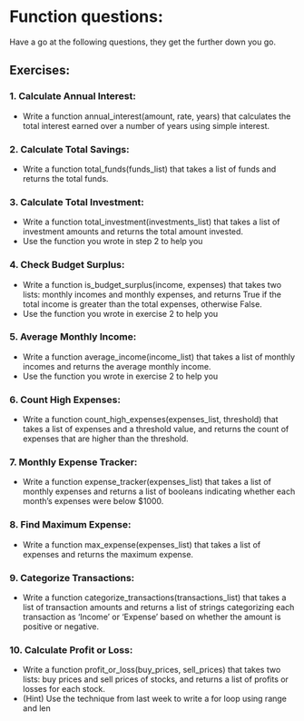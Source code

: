# Function questions:
Have a go at the following questions, they get the further down you go.

## Exercises:
### 1. Calculate Annual Interest:
* Write a function annual_interest(amount, rate, years) that calculates the total interest earned over a number of years using simple interest.

### 2. Calculate Total Savings:
* Write a function total_funds(funds_list) that takes a list of funds and returns the total funds.

### 3. Calculate Total Investment:
* Write a function total_investment(investments_list) that takes a list of investment amounts and returns the total amount invested.
* Use the function you wrote in step 2 to help you

### 4. Check Budget Surplus:
* Write a function is_budget_surplus(income, expenses) that takes two lists: monthly incomes and monthly expenses, and returns True if the total income is greater than the total expenses, otherwise False.
* Use the function you wrote in exercise 2 to help you

### 5. Average Monthly Income:
* Write a function average_income(income_list) that takes a list of monthly incomes and returns the average monthly income.
* Use the function you wrote in exercise 2 to help you

### 6. Count High Expenses:
* Write a function count_high_expenses(expenses_list, threshold) that takes a list of expenses and a threshold value, and returns the count of expenses that are higher than the threshold.

### 7. Monthly Expense Tracker:
* Write a function expense_tracker(expenses_list) that takes a list of monthly expenses and returns a list of booleans indicating whether each month’s expenses were below $1000.

### 8. Find Maximum Expense:
* Write a function max_expense(expenses_list) that takes a list of expenses and returns the maximum expense.

### 9. Categorize Transactions:
* Write a function categorize_transactions(transactions_list) that takes a list of transaction amounts and returns a list of strings categorizing each transaction as ‘Income’ or ‘Expense’ based on whether the amount is positive or negative.

### 10. Calculate Profit or Loss:
* Write a function profit_or_loss(buy_prices, sell_prices) that takes two lists: buy prices and sell prices of stocks, and returns a list of profits or losses for each stock.
* (Hint) Use the technique from last week to write a for loop using range and len
